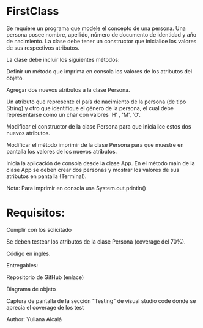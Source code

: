 # FirstClass

Se requiere un programa que modele el concepto de una persona. Una persona posee nombre, apellido, número de documento de identidad y año de nacimiento. La clase debe tener un constructor que inicialice los valores de sus respectivos atributos.

La clase debe incluir los siguientes métodos:

Definir un método que imprima en consola los valores de los atributos del objeto.

Agregar dos nuevos atributos a la clase Persona. 

Un atributo que represente el país de nacimiento de la persona (de tipo String) y otro que identifique el género de la persona, el cual debe representarse como un char con valores 'H' , 'M', ‘O’.

Modificar el constructor de la clase Persona para que inicialice estos dos nuevos atributos.

Modificar el método imprimir de la clase Persona para que muestre en pantalla los valores de los nuevos atributos.

Inicia la aplicación de consola desde la clase App. En el método main de la clase App se deben crear dos personas y mostrar los valores de sus atributos en pantalla (Terminal).

Nota: Para imprimir en consola usa System.out.println()

# Requisitos:
Cumplir con los solicitado

Se deben testear los atributos de la clase Persona (coverage del 70%). 

Código en inglés.

Entregables:

Repositorio de GitHub (enlace)

Diagrama de objeto

Captura de pantalla de la sección "Testing" de visual studio code donde se aprecia el coverage de los test


Author:
Yuliana Alcalá
